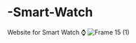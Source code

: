 # -Smart-Watch
Website for Smart Watch ⌚
![Frame 15 (1)](https://github.com/user-attachments/assets/b0378ab0-afa7-4ca3-9ee8-a9163e738ed7)
